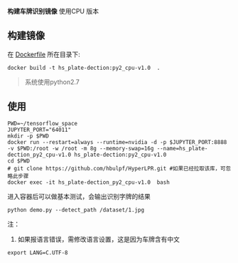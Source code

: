 ﻿**构建车牌识别镜像** 使用CPU 版本

## 构建镜像
在 [Dockerfile](./Dockerfile) 所在目录下:  
```
docker build -t hs_plate-dection:py2_cpu-v1.0  .
```
> 系统使用python2.7

## 使用
```
PWD=~/tensorflow_space
JUPYTER_PORT="64011"
mkdir -p $PWD
docker run --restart=always --runtime=nvidia -d -p $JUPYTER_PORT:8888 -v $PWD:/root -w /root -m 8g --memory-swap=16g --name=hs_plate-dection_py2_cpu-v1.0 hs_plate-dection:py2_cpu-v1.0
cd $PWD
# git clone https://github.com/hbulpf/HyperLPR.git #如果已经拉取该库，可忽略此步骤
docker exec -it hs_plate-dection_py2_cpu-v1.0  bash
```

进入容器后可以做基本测试，会输出识别字牌的结果
```
python demo.py --detect_path /dataset/1.jpg
```

注：
1. 如果报语言错误，需修改语言设置，这是因为车牌含有中文
```
export LANG=C.UTF-8
```